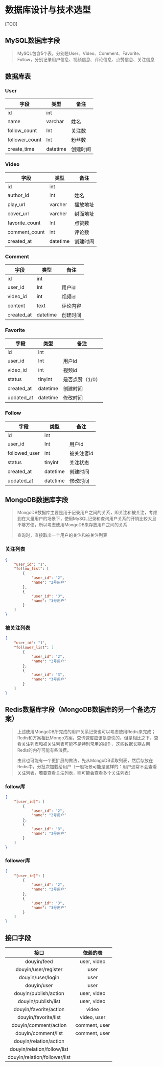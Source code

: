 # 数据库设计与技术选型

[TOC]

## MySQL数据库字段

> MySQL包含5个表，分别是User、Video、Comment、Favorite、Follow，分别记录用户信息、视频信息、评论信息、点赞信息、关注信息

## 数据库表

### User

| 字段             | 类型       | 备注   |
| -------------- | -------- | ---- |
| id             | int      |      |
| name           | varchar  | 姓名   |
| follow_count   | Int      | 关注数  |
| follower_count | Int      | 粉丝数  |
| create_time    | datetime | 创建时间 |

### Video

| 字段             | 类型       | 备注   |
| -------------- | -------- | ---- |
| id             | int      |      |
| author_id      | Int      | 姓名   |
| play_url       | varcher  | 播放地址 |
| cover_url      | varcher  | 封面地址 |
| favorite_count | Int      | 点赞数  |
| comment_count  | int      | 评论数  |
| created_at     | datetime | 创建时间 |

### Comment

| 字段         | 类型       | 备注   |
| ---------- | -------- | ---- |
| id         | int      |      |
| user_id    | Int      | 用户id |
| video_id   | int      | 视频id |
| content    | text     | 评论内容 |
| created_at | datetime | 创建时间 |

### Favorite

| 字段         | 类型       | 备注        |
| ---------- | -------- | --------- |
| id         | int      |           |
| user_id    | Int      | 用户id      |
| video_id   | int      | 视频id      |
| status     | tinyint  | 是否点赞（1/0） |
| created_at | datetime | 创建时间      |
| updated_at | datetime | 修改时间      |

### Follow

| 字段            | 类型       | 备注     |
| ------------- | -------- | ------ |
| id            | int      |        |
| user_id       | Int      | 用户id   |
| followed_user | int      | 被关注者id |
| status        | tinyint  | 关注状态   |
| created_at    | datetime | 创建时间   |
| updated_at    | datetime | 修改时间|

## MongoDB数据库字段

> MongoDB数据库主要是用于记录用户之间的关系，即关注和被关注，考虑到在大量用户的场景下，使用MySQL记录和查询用户关系的开销比较大且不够方便，所以考虑使用MongoDB来存放用户之间的关系
>
> 查询时，直接取出一个用户的关注和被关注列表

### 关注列表

```json
{
    "user_id": "1",
    "follow_list": [
        {
            "user_id": "2",
            "name": "2号用户"
        },
        {
            "user_id": "3",
            "name": "3号用户"
        }
    ]
}
```

### 被关注列表

```json
{
    "user_id": "1",
    "follower_list": [
        {
            "user_id": "2",
            "name": "2号用户"
        },
        {
            "user_id": "3",
            "name": "3号用户"
        }
    ]
}
```

## Redis数据库字段（MongoDB数据库的另一个备选方案）

> 上述使用MongoDB所完成的用户关系记录也可以考虑使用Redis来完成；Redis和方案相比Mongo方案，查询速度应该是更快的，但是相比之下，查看关注列表和被关注列表可能不是特别常用的操作，这些数据长期占用Redis的内存可能有些浪费。
>
> 由此也可能有一个更扩展的做法，先从MongoDB读取列表，然后存放在Redis中，分批次加载给用户（一般场景可能是这样的：用户通常不会查看关注列表，若要查看关注列表，则可能会查看多个关注列表）

### follow库

```json
{
    "[user_id]": [
        {
            "user_id": "2",
            "name": "2号用户"
        },
        {
            "user_id": "3",
            "name": "3号用户"
        }
    ]
}
```

### follower库

```json
{
    "[user_id]": [
        {
            "user_id": "2",
            "name": "2号用户"
        },
        {
            "user_id": "3",
            "name": "3号用户"
        }
    ]
}
```

## 接口字段

|接口|依赖的表|
|:---:|:---:|
|douyin/feed|user, video|
|douyin/user/register|user|
|douyin/user/login|user|
|douyin/user|user|
|douyin/publish/action|user, video|
|douyin/publish/list|user, video|
|douyin/favorite/action|video|
|douyin/favorite/list|video, user|
|douyin/comment/action|comment, user|
|douyin/comment/list|comment, user|
|douyin/relation/action||
|douyin/relation/follow/list||
|douyin/relation/follower/list||
